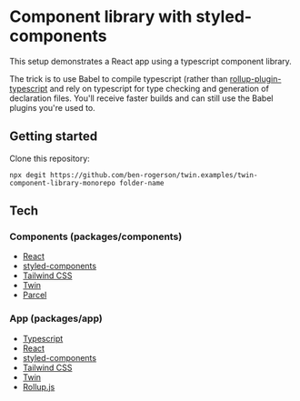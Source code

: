 # Component library with styled-components

This setup demonstrates a React app using a typescript component library.

The trick is to use Babel to compile typescript (rather than [rollup-plugin-typescript](https://www.npmjs.com/package/rollup-plugin-typescript2) and rely on typescript for type checking and generation of declaration files. You'll receive faster builds and can still use the Babel plugins you're used to.

## Getting started

Clone this repository:

```shell
npx degit https://github.com/ben-rogerson/twin.examples/twin-component-library-monorepo folder-name
```

## Tech

### Components (packages/components)

- [React](https://reactjs.org/)
- [styled-components](https://styled-components.com/)
- [Tailwind CSS](https://tailwindcss.com/)
- [Twin](https://github.com/ben-rogerson/twin.macro)
- [Parcel](https://parceljs.org/)

### App (packages/app)

- [Typescript](https://www.typescriptlang.org/)
- [React](https://reactjs.org/)
- [styled-components](https://styled-components.com/)
- [Tailwind CSS](https://tailwindcss.com/)
- [Twin](https://github.com/ben-rogerson/twin.macro)
- [Rollup.js](https://rollupjs.org/guide/en/)
